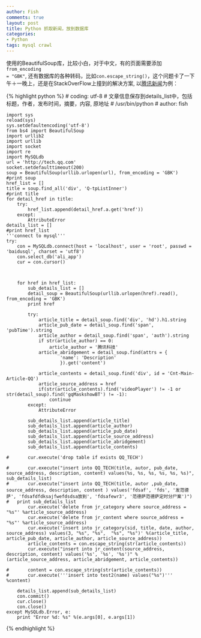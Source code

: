 ```yaml
---
author: Fish
comments: true
layout: post
title: Python 抓取新闻，放到数据库
categories:
- Python
tags: mysql crawl
---
```

使用的BeautifulSoup库，比较小白，对于中文，有的页面需要添加<code>from_encoding = "GBK"</code>, 还有数据库的各种转码，比如<code>con.escape_string()</code>，这个问题卡了一下午＋一晚上，还是在StackOverFlow上撞到的解决方案, 以[腾讯新闻](http://tech.qq.com)为例： 
<!--more-->
{% highlight python %}
    # coding: utf-8
    # 文章信息保存到details_list中，包括标题，作者，发布时间，摘要，内容, 原地址
    # /usr/bin/python
    # author: fish
     
    import sys
    reload(sys)
    sys.setdefaultencoding('utf-8')
    from bs4 import BeautifulSoup
    import urllib2
    import urllib
    import socket
    import re
    import MySQLdb
    url = 'http://tech.qq.com'
    socket.setdefaulttimeout(200)
    soup = BeautifulSoup(urllib.urlopen(url), from_encoding = 'GBK')
    #print soup
    href_list = []
    title = soup.find_all('div', 'Q-tpListInner')
    #print title
    for detail_href in title:
        try:
            href_list.append(detail_href.a.get('href'))
        except:
            AttributeError
    details_list = []
    #print href_list
    '''connect to mysql'''
    try:
        con = MySQLdb.connect(host = 'localhost', user = 'root', passwd = 'baidusql', charset = 'utf8')
        con.select_db('ali_app')
        cur = con.cursor()
     
     
     
        for href in href_list:
            sub_details_list = []
            detail_soup = BeautifulSoup(urllib.urlopen(href).read(), from_encoding = 'GBK')
            print href
     
            try:
                article_title = detail_soup.find('div', 'hd').h1.string
                article_pub_date = detail_soup.find('span', 'pubTime').string
                article_author = detail_soup.find('span', 'auth').string
                if str(article_author) == 0:
                    article_author = '腾讯科技'
                article_abridgement = detail_soup.find(attrs = {
                        'name': 'Description'
                        }).get('content')
     
                article_contents = detail_soup.find('div', id = 'Cnt-Main-Article-QQ')
                article_source_address = href
                if(str(article_contents).find('videoPlayer') != -1 or str(detail_soup).find('gqMaskshowBT') != -1):
                    continue
            except:
                AttributeError
             
            sub_details_list.append(article_title)
            sub_details_list.append(article_author)
            sub_details_list.append(article_pub_date)
            sub_details_list.append(article_source_address)
            sub_details_list.append(article_abridgement)
            sub_details_list.append(article_contents)
             
    #       cur.execute('drop table if exists QQ_TECH')
     
    #       cur.execute("insert into QQ_TECH(title, autor, pub_date, source_address, description, content) values(%s, %s, %s, %s, %s, %s)", sub_details_list)
    #       cur.execute("insert into QQ_TECH(title, autor ,pub_date, source_address, description, content ) values('fdsaf', 'fds', '发范德萨', 'fdsafdfdksajfwefdsdsa放到', 'fdsafewr3', '范德萨范德萨定时分尸案')")
    #   print sub_details_list
            cur.execute('delete from jr_category where source_address = "%s"' %article_source_address)
            cur.execute('delete from jr_content where source_address = "%s"' %article_source_address)
            cur.execute('insert into jr_category(sid, title, date, author, source_address) values(3, "%s", "%s",  "%s", "%s")' %(article_title, article_pub_date, article_author, article_source_address))
            article_contents = con.escape_string(str(article_contents))
            cur.execute("insert into jr_content(source_address, description, content) values('%s', '%s', '%s')" %(article_source_address, article_abridgement, article_contents))
             
    #       content = con.escape_string(str(article_contents))
    #       cur.execute('''insert into test2(name) values("%s")'''  %content)
     
        details_list.append(sub_details_list) 
        con.commit()
        cur.close()
        con.close()
    except MySQLdb.Error, e:
        print "Error %d: %s" %(e.args[0], e.args[1])
{% endhighlight %}
